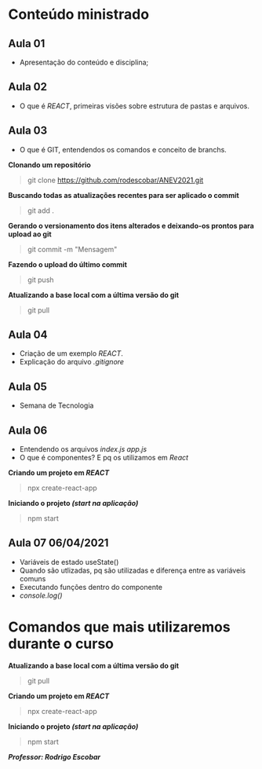 # Conteúdo ministrado

## Aula 01
- Apresentação do conteúdo e disciplina;

## Aula 02
- O que é _REACT_, primeiras visões sobre estrutura de pastas e arquivos.

## Aula 03
- O que é GIT, entendendos os comandos e conceito de branchs.

**Clonando um repositório**
> git clone https://github.com/rodescobar/ANEV2021.git

**Buscando todas as atualizações recentes para ser aplicado o commit**
> git add .

**Gerando o versionamento dos itens alterados e deixando-os prontos para upload ao git**
> git commit -m "Mensagem"

**Fazendo o upload do último commit**
> git push

**Atualizando a base local com a última versão do git**
> git pull

## Aula 04 
- Criação de um exemplo _REACT_.
- Explicação do arquivo _.gitignore_

## Aula 05
- Semana de Tecnologia

## Aula 06
- Entendendo os arquivos
_index.js_
_app.js_
- O que é componentes? E pq os utilizamos em _React_

**Criando um projeto em _REACT_**
> npx create-react-app <nome>

**Iniciando o projeto _(start na aplicação)_**
> npm start



## Aula 07 06/04/2021
- Variáveis de estado useState()
- Quando são utlizadas, pq são utilizadas e diferença entre as variáveis comuns
- Executando funções dentro do componente
- _console.log()_




# Comandos que mais utilizaremos durante o curso
**Atualizando a base local com a última versão do git**
> git pull

**Criando um projeto em _REACT_**
> npx create-react-app <nome>

**Iniciando o projeto _(start na aplicação)_**
> npm start

***Professor: Rodrigo Escobar***